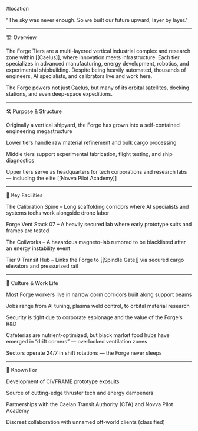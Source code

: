 #location 

"The sky was never enough. So we built our future upward, layer by layer."




---

🏗️ Overview

The Forge Tiers are a multi-layered vertical industrial complex and research zone within [[Caelus]], where innovation meets infrastructure. Each tier specializes in advanced manufacturing, energy development, robotics, and experimental shipbuilding. Despite being heavily automated, thousands of engineers, AI specialists, and calibrators live and work here.

The Forge powers not just Caelus, but many of its orbital satellites, docking stations, and even deep-space expeditions.


---

🛠 Purpose & Structure

Originally a vertical shipyard, the Forge has grown into a self-contained engineering megastructure

Lower tiers handle raw material refinement and bulk cargo processing

Middle tiers support experimental fabrication, flight testing, and ship diagnostics

Upper tiers serve as headquarters for tech corporations and research labs — including the elite [[Novva Pilot Academy]]



---

🔧 Key Facilities

The Calibration Spine – Long scaffolding corridors where AI specialists and systems techs work alongside drone labor

Forge Vent Stack 07 – A heavily secured lab where early prototype suits and frames are tested

The Coilworks – A hazardous magneto-lab rumored to be blacklisted after an energy instability event

Tier 9 Transit Hub – Links the Forge to [[Spindle Gate]] via secured cargo elevators and pressurized rail



---

🧬 Culture & Work Life

Most Forge workers live in narrow dorm corridors built along support beams

Jobs range from AI tuning, plasma weld control, to orbital material research

Security is tight due to corporate espionage and the value of the Forge's R&D

Cafeterias are nutrient-optimized, but black market food hubs have emerged in “drift corners” — overlooked ventilation zones

Sectors operate 24/7 in shift rotations — the Forge never sleeps



---

🧪 Known For

Development of CIVFRAME prototype exosuits

Source of cutting-edge thruster tech and energy dampeners

Partnerships with the Caelan Transit Authority (CTA) and Novva Pilot Academy

Discreet collaboration with unnamed off-world clients (classified)